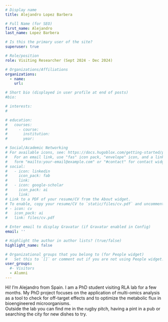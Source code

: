 ```yaml
---
# Display name
title: Alejandro Lopez Barbera

# Full Name (for SEO)
first_name: Alejandro
last_name: Lopez Barbera

# Is this the primary user of the site?
superuser: true

# Role/position
role: Visiting Researcher (Sept 2024 - Dec 2024)

# Organizations/Affiliations
organizations:
  - name: 
    url: 

# Short bio (displayed in user profile at end of posts)
#bio: 

# interests:
#   

# education:
#   courses:
#     - course: 
#       institution: 
#       year: 

# Social/Academic Networking
# For available icons, see: https://docs.hugoblox.com/getting-started/page-builder/#icons
#   For an email link, use "fas" icon pack, "envelope" icon, and a link in the
#   form "mailto:your-email@example.com" or "#contact" for contact widget.
# social:
#   - icon: linkedin
#     icon_pack: fab
#     link: 
#   - icon: google-scholar
#     icon_pack: ai
#     link: 
# Link to a PDF of your resume/CV from the About widget.
# To enable, copy your resume/CV to `static/files/cv.pdf` and uncomment the lines below.
# - icon: cv
#   icon_pack: ai
#   link: files/cv.pdf

# Enter email to display Gravatar (if Gravatar enabled in Config)
email: ''

# Highlight the author in author lists? (true/false)
highlight_name: false

# Organizational groups that you belong to (for People widget)
#   Set this to `[]` or comment out if you are not using People widget.
user_groups:
  #- Visitors
  - Alumni
---
```


Hi! I’m Alejandro from Spain. I am a PhD student visiting RLA lab for a few months. My PhD project focuses on the application of multi-omics analysis as a tool to check for off-target effects and to optimize the metabolic flux in bioengineered microorganisms.  
Outside the lab you can find me in the rugby pitch, having a pint in a pub or searching the city for new dishes to try.